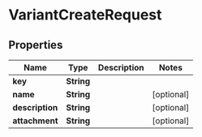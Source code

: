 

# VariantCreateRequest


## Properties

| Name | Type | Description | Notes |
|------------ | ------------- | ------------- | -------------|
|**key** | **String** |  |  |
|**name** | **String** |  |  [optional] |
|**description** | **String** |  |  [optional] |
|**attachment** | **String** |  |  [optional] |



